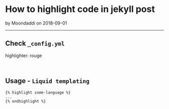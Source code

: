 # How to highlight code in jekyll post

by Moondaddi on 2018-09-01

---

## Check `_config.yml`

highlighter: rouge

<br />

## Usage - `Liquid templating`

```jekyll
{% highlight some-language %}
...
{% endhighlight %}
```
